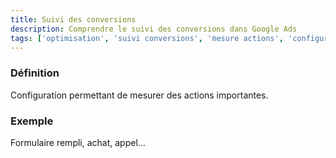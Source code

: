 ```yaml
---
title: Suivi des conversions
description: Comprendre le suivi des conversions dans Google Ads
tags: ['optimisation', 'suivi conversions', 'mesure actions', 'configuration tracking', 'analyse performance', 'résultats', 'google ads']
---
```


### Définition
Configuration permettant de mesurer des actions importantes.

### Exemple
Formulaire rempli, achat, appel…